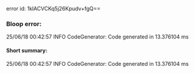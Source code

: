 error id: 1kIACVCKq5j26Kpudv+fgQ==
### Bloop error:

25/06/18 00:42:57 INFO CodeGenerator: Code generated in 13.376104 ms
#### Short summary: 

25/06/18 00:42:57 INFO CodeGenerator: Code generated in 13.376104 ms